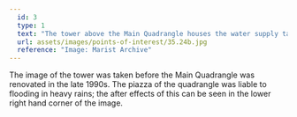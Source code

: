 ```yaml
---
  id: 3
  type: 1
  text: "The tower above the Main Quadrangle houses the water supply tank for the whole College. The College has two boreholes on the property, one of which dates to the 1920s when the grounds were prepared for use as a school and is located within the Workshop building itself. Only the pump has been replaced since but the hole remains a plentiful source of water up to now. Water from the two boreholes (the second is located on the top field) is combined with a municipal supply in this tower tank."
  url: assets/images/points-of-interest/35.24b.jpg
  reference: "Image: Marist Archive"
---
```

The image of the tower was taken before the Main Quadrangle was renovated in the late 1990s. The piazza of the quadrangle was liable to flooding in heavy rains; the after effects of this can be seen in the lower right hand corner of the image. 
 

